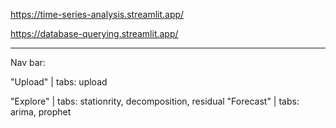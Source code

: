 https://time-series-analysis.streamlit.app/

https://database-querying.streamlit.app/

----------------

Nav bar:

"Upload" | tabs: upload

"Explore" | tabs: stationrity, decomposition, residual
"Forecast" | tabs: arima, prophet

